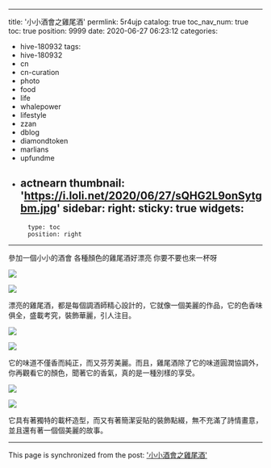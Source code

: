 
---
title: '小小酒會之雞尾酒'
permlink: 5r4ujp
catalog: true
toc_nav_num: true
toc: true
position: 9999
date: 2020-06-27 06:23:12
categories:
- hive-180932
tags:
- hive-180932
- cn
- cn-curation
- photo
- food
- life
- whalepower
- lifestyle
- zzan
- dblog
- diamondtoken
- marlians
- upfundme
- actnearn
thumbnail: 'https://i.loli.net/2020/06/27/sQHG2L9onSytgbm.jpg'
sidebar:
    right:
        sticky: true
widgets:
    -
        type: toc
        position: right
---


參加一個小小的酒會
各種顏色的雞尾酒好漂亮
你要不要也來一杯呀


![](https://i.loli.net/2020/06/27/sQHG2L9onSytgbm.jpg)

![](https://i.loli.net/2020/06/27/txq9LXHiuf2PbYU.jpg)


漂亮的雞尾酒，都是每個調酒師精心設計的，它就像一個美麗的作品，它的色香味俱全，盛載考究，裝飾華麗，引人注目。


![](https://i.loli.net/2020/06/27/XhkUCmoG7EIzRLP.jpg)

![](https://i.loli.net/2020/06/27/W6Pjer7ZpHShxgv.jpg)


它的味道不僅香而純正，而又芬芳美麗。而且，雞尾酒除了它的味道圓潤協調外，你再觀看它的顏色，聞著它的香氣，真的是一種別樣的享受。


![](https://i.loli.net/2020/06/27/vBcfoSVQdaZOJKU.jpg)

![](https://i.loli.net/2020/06/27/eXFrthBqmc4I6yj.jpg)


它具有著獨特的載杯造型，而又有著簡潔妥貼的裝飾點綴，無不充滿了詩情畫意，並且還有著一個個美麗的故事。

- - -

This page is synchronized from the post: ['小小酒會之雞尾酒'](https://steemit.com/@sunai/5r4ujp)
